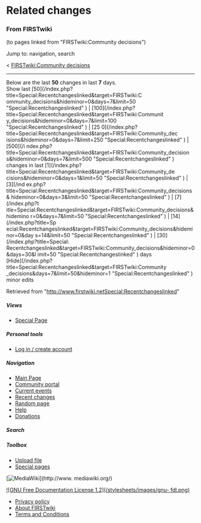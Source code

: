 # Related changes

### From FIRSTwiki

(to pages linked from "FIRSTwiki:Community decisions")

Jump to: navigation, search

&lt; [FIRSTwiki:Community
decisions](/index.php?title=FIRSTwiki:Community_decisions&redirect=no
"FIRSTwiki:Community decisions" )  

* * *

Below are the last **50** changes in last **7** days.  
Show last [50](/index.php?title=Special:Recentchangeslinked&target=FIRSTwiki:C
ommunity_decisions&hideminor=0&days=7&limit=50 "Special:Recentchangeslinked" )
| [100](/index.php?title=Special:Recentchangeslinked&target=FIRSTwiki:Communit
y_decisions&hideminor=0&days=7&limit=100 "Special:Recentchangeslinked" ) | [25
0](/index.php?title=Special:Recentchangeslinked&target=FIRSTwiki:Community_dec
isions&hideminor=0&days=7&limit=250 "Special:Recentchangeslinked" ) | [500](/i
ndex.php?title=Special:Recentchangeslinked&target=FIRSTwiki:Community_decision
s&hideminor=0&days=7&limit=500 "Special:Recentchangeslinked" ) changes in last
[1](/index.php?title=Special:Recentchangeslinked&target=FIRSTwiki:Community_de
cisions&hideminor=0&days=1&limit=50 "Special:Recentchangeslinked" ) | [3](/ind
ex.php?title=Special:Recentchangeslinked&target=FIRSTwiki:Community_decisions&
hideminor=0&days=3&limit=50 "Special:Recentchangeslinked" ) | [7](/index.php?t
itle=Special:Recentchangeslinked&target=FIRSTwiki:Community_decisions&hidemino
r=0&days=7&limit=50 "Special:Recentchangeslinked" ) | [14](/index.php?title=Sp
ecial:Recentchangeslinked&target=FIRSTwiki:Community_decisions&hideminor=0&day
s=14&limit=50 "Special:Recentchangeslinked" ) | [30](/index.php?title=Special:
Recentchangeslinked&target=FIRSTwiki:Community_decisions&hideminor=0&days=30&l
imit=50 "Special:Recentchangeslinked" ) days  
[Hide](/index.php?title=Special:Recentchangeslinked&target=FIRSTwiki:Community
_decisions&days=7&limit=50&hideminor=1 "Special:Recentchangeslinked" ) minor
edits

Retrieved from
"<http://www.firstwiki.netSpecial:Recentchangeslinked>"

##### Views

  * [Special Page](Special:Recentchangeslinked/FIRSTwiki:Community_decisions)

##### Personal tools

  * [Log in / create account](/index.php?title=Special:Userlogin&returnto=Special:Recentchangeslinked)

[](Main_Page "Main Page" )

##### Navigation

  * [Main Page](Main_Page)
  * [Community portal](FIRSTwiki:Community_portal)
  * [Current events](Current_events)
  * [Recent changes](Special:Recentchanges)
  * [Random page](Special:Random)
  * [Help](Help:Contents)
  * [Donations](FIRSTwiki:Site_support)

##### Search



##### Toolbox

  * [Upload file](Special:Upload)
  * [Special pages](Special:Specialpages)

[![MediaWiki](/skins/common/images/poweredby_mediawiki_88x31.png)](http://www.
mediawiki.org/)

[![GNU Free Documentation License 1.2](/stylesheets/images/gnu-
fdl.png)](http://www.gnu.org/copyleft/fdl.html)

  * [Privacy policy](FIRSTwiki:Privacy_policy "FIRSTwiki:Privacy policy" )
  * [About FIRSTwiki](FIRSTwiki:About "FIRSTwiki:About" )
  * [Terms and Conditions](FIRSTwiki:Terms_and_conditions "FIRSTwiki:Terms and conditions" )

